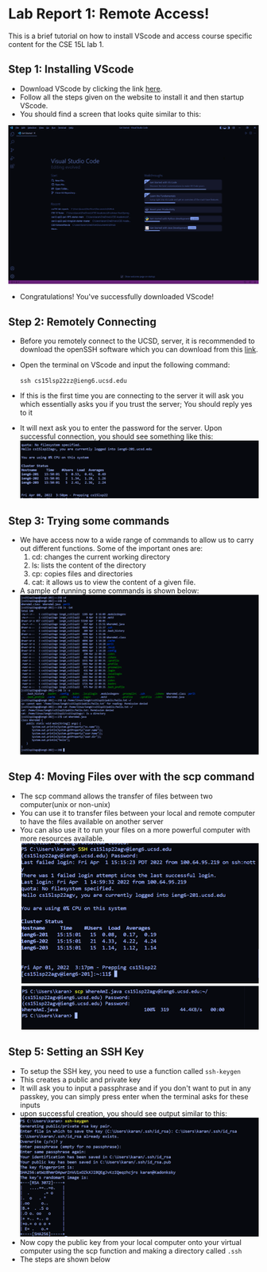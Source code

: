 # Lab Report 1: Remote Access!

This is a brief tutorial on how to install VScode and access course specific content for the CSE 15L lab 1.

## Step 1: Installing VScode
* Download VScode by clicking the link [here](https://code.visualstudio.com/).
* Follow all the steps given on the website to install it and then startup VScode.
* You should find a screen that looks quite similar to this:

 ![](VSCodeStartup.png)
* Congratulations! You've successfully downloaded VScode!

## Step 2: Remotely Connecting
* Before you remotely connect to the UCSD, server, it is recommended to download the openSSH software which you can download from this [link](https://docs.microsoft.com/en-us/windows-server/administration/openssh/openssh_install_firstuse).
* Open the terminal on VScode and input the following command:

    `ssh cs15lsp22zz@ieng6.ucsd.edu`
* If this is the first time you are connecting to the server it will ask you which essentially asks you if you trust the server; You should reply yes to it
* It will next ask you to enter the password for the server. Upon successful connection, you should see something like this:
 ![](SSHStartup.png)

## Step 3: Trying some commands
* We have access now to a wide range of commands to allow us to carry out different functions. Some of the important ones are:
    1. cd: changes the current working directory
    2. ls: lists the content of the directory
    3. cp: copies files and directories
    4. cat: it allows us to view the content of a given file.
* A sample of running some commands is shown below:
 ![](RunningCommands.png)

## Step 4: Moving Files over with the scp command
* The scp command allows the transfer of files between two computer(unix or non-unix)
* You can use it to transfer files between your local and remote computer to have the files available on another server
* You can also use it to run your files on a more powerful computer with more resources available.
![](SCPcommand.png)
## Step 5: Setting an SSH Key
* To setup the SSH key, you need to use a function called `ssh-keygen`
* This creates a public and private key
* It will ask you to input a passphrase and if you don't want to put in any passkey, you can simply press enter when the terminal asks for these inputs
* upon successful creation, you should see output similar to this:
 ![](SSHKeyGen.png)
* Now copy the public key from your local computer onto your virtual computer using the scp function and making a directory called `.ssh`
* The steps are shown below
  